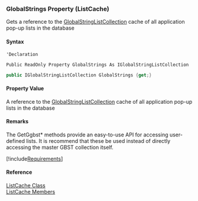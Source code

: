 ﻿### GlobalStrings Property (ListCache)

Gets a reference to the [GlobalStringListCollection](fcSDK~FChoice.Foundation.Clarify.DataObjects.GlobalStringListCollection.md) cache of all application pop-up lists in the database

#### Syntax

```vbnet
'Declaration

Public ReadOnly Property GlobalStrings As IGlobalStringListCollection
```

```csharp
public IGlobalStringListCollection GlobalStrings {get;}
```

#### Property Value

A reference to the [GlobalStringListCollection](fcSDK~FChoice.Foundation.Clarify.DataObjects.GlobalStringListCollection.md) cache of all application pop-up lists in the database

#### Remarks

The GetGgbst* methods provide an easy-to-use API for accessing user-defined lists. It is recommend that these be used instead of directly accessing the master GBST collection itself.

[!include[Requirements](../partials/requirements.md)]

#### Reference

[ListCache Class](fcSDK~FChoice.Foundation.Clarify.ListCache.md)  
[ListCache Members](fcSDK~FChoice.Foundation.Clarify.ListCache_members.md)